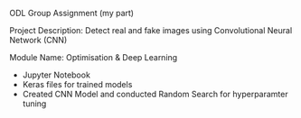 ODL Group Assignment (my part)

Project Description: Detect real and fake images using Convolutional Neural Network (CNN)

Module Name: Optimisation & Deep Learning

- Jupyter Notebook
- Keras files for trained models
- Created CNN Model and conducted Random Search  for hyperparamter tuning
